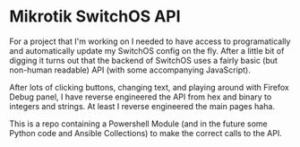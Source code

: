 # Mikrotik SwitchOS API

For a project that I'm working on I needed to have access to programatically and automatically update my SwitchOS config on the fly. After a little bit of digging it turns out that the backend of SwitchOS uses a fairly basic (but non-human readable) API (with some accompanying JavaScript). 

After lots of clicking buttons, changing text, and playing around with Firefox Debug panel, I have reverse engineered the API from hex and binary to integers and strings. At least I reverse engineered the main pages haha. 

This is a repo containing a Powershell Module (and in the future some Python code and Ansible Collections) to make the correct calls to the API. 

